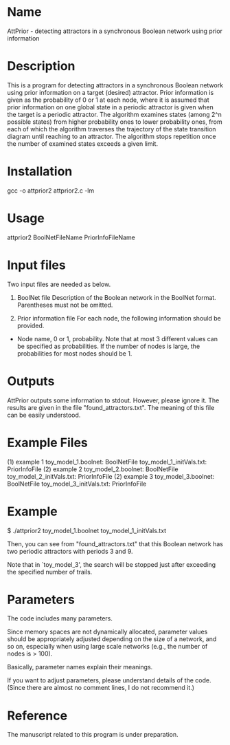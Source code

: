 # Name
AttPrior - detecting attractors in a synchronous Boolean network using prior information

# Description
This is a program for detecting attractors in a synchronous Boolean network using prior information on a target (desired) attractor.
Prior information is given as the probability of 0 or 1 at each node,
where it is assumed that prior information on one global state in a periodic attractor is given when the target is a periodic attractor.
The algorithm examines states (among 2^n possible states) from higher probability ones to lower probability ones, from each of which the algorithm 
traverses the trajectory of the state transition diagram until reaching to an attractor.
The algorithm stops repetition once the number of examined states exceeds a given limit.

# Installation 
gcc -o attprior2 attprior2.c -lm

# Usage
attprior2 BoolNetFileName PriorInfoFileName

# Input files
Two input files are needed as below.

1. BoolNet file
Description of the Boolean network in the BoolNet format.
Parentheses must not be omitted.

2. Prior information file
For each node, the following information should be provided.
- Node name, 0 or 1, probability.
Note that at most 3 different values can be specified as probabilities.
If the number of nodes is large, the probabilities for most nodes should be 1.

# Outputs
AttPrior outputs some information to stdout. However, please ignore it.
The results are given in the file "found_attractors.txt".
The meaning of this file can be easily understood. 

# Example Files
(1) example 1
toy_model_1.boolnet:  BoolNetFile
toy_model_1_initVals.txt: PriorInfoFile
(2) example 2
toy_model_2.boolnet:  BoolNetFile
toy_model_2_initVals.txt: PriorInfoFile
(2) example 3
toy_model_3.boolnet:  BoolNetFile
toy_model_3_initVals.txt: PriorInfoFile

# Example
$ ./attprior2 toy_model_1.boolnet toy_model_1_initVals.txt

Then, you can see from "found_attractors.txt"  that
this Boolean network has two periodic attractors with periods 3 and 9.

Note that in `toy_model_3', the search will be stopped just after
exceeding the specified number of trails.

# Parameters
The code includes many parameters.

Since memory spaces are not dynamically allocated, parameter values should be appropriately adjusted depending on the size of a network, and so on, especially when using large scale networks (e.g., the number of nodes is > 100).

Basically, parameter names explain their meanings.

If you want to adjust parameters, please understand details of the code.
(Since there are almost no comment lines, I do not recommend it.)

# Reference
The manuscript related to this program is under preparation.


